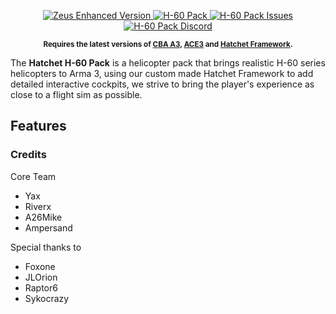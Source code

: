 <p align="center">
    <a href="">
        <img src="https://img.shields.io/badge/Version-0.2.1-blue.svg?style=flat-square" alt="Zeus Enhanced Version">
    </a>
    <a href="https://steamcommunity.com/sharedfiles/filedetails/?id=1745501605">
        <img src="https://img.shields.io/badge/Steam-dev%20build-orange?logo=steam" alt="H-60 Pack">
    </a>
    <a href="https://github.com/zen-mod/ZEN/issues">
        <img src="https://img.shields.io/github/issues-raw/Project-Hatchet/public_h-60.svg?label=Issues" alt="H-60 Pack Issues">
    </a>
    <a href="https://discord.gg/4AYEfFD">
        <img src="https://img.shields.io/discord/487939925938012161.svg?label=Discord&colorB=7683D5" alt="H-60 Pack Discord">
    </a>
</p>
<p align="center">
    <sup><strong>Requires the latest versions of <a href="https://github.com/CBATeam/CBA_A3/releases">CBA A3</a>, <a href="https://github.com/acemod/ACE3/releases">ACE3</a> and <a href="https://github.com/Project-Hatchet/hatchet-framework">Hatchet Framework</a>.<br/></strong></sup>
</p>

The **Hatchet H-60 Pack** is a helicopter pack that brings realistic H-60 series helicopters to Arma 3, using our custom made Hatchet Framework to add detailed interactive cockpits, we strive to bring the player's experience as close to a flight sim as possible.


## Features

### Credits
Core Team

- Yax
- Riverx
- A26Mike
- Ampersand

Special thanks to

- Foxone
- JLOrion
- Raptor6
- Sykocrazy

